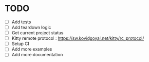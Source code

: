 # TODO

- [ ] Add tests
- [ ] Add teardown logic
- [ ] Get current project status
- [ ] Kitty remote protocol : https://sw.kovidgoyal.net/kitty/rc_protocol/
- [ ] Setup CI
- [ ] Add more examples
- [ ] Add more documentation
